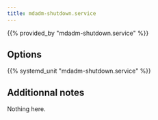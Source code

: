 ```yaml
---
title: mdadm-shutdown.service
---
```


{{% provided_by "mdadm-shutdown.service" %}}

## Options

{{% systemd_unit "mdadm-shutdown.service" %}}

## Additionnal notes

Nothing here.